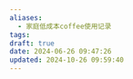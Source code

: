 ```yaml
---
aliases:
  - 家庭低成本coffee使用记录
tags: 
draft: true
date: 2024-06-26 09:47:26
updated: 2024-10-26 09:59:40
---
```

